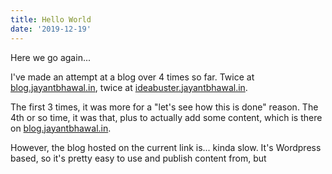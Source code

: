 ```yaml
---
title: Hello World
date: '2019-12-19'
---
```


Here we go again...

I've made an attempt at a blog over 4 times so far. Twice at [blog.jayantbhawal.in](blog.jayantbhawal.in),
twice at [ideabuster.jayantbhawal.in](ideabuster.jayantbhawal.in).

The first 3 times, it was more for a "let's see how this is done" reason.
The 4th or so time, it was that, plus to actually add some content, which is
there on [blog.jayantbhawal.in](blog.jayantbhawal.in).

However, the blog hosted on the current link is... kinda slow. It's Wordpress based, so it's pretty easy to use and
publish content from, but
